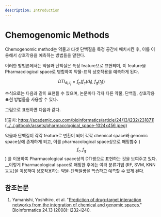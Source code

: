 ```yaml
---
description: Introduction
---
```


# Chemogenomic Methods

Chemogenomic method는 약물과 타겟 단백질을 특정 공간에 배치시킨 후, 이를 이용해서 상호작용을 예측하는 방법들을 말한다.

이러한 방법론에서는 약물과 단백질은 특정 feature으로 표현되며, 이 feature을 Pharmacological space로 병합하여 약물-표적 상호작용을 예측하게 된다.

$$
DTI_{d_i,t_j}=f_p\big(f_c(d_i),f_g(t_j)\big)
$$

수식으로는 다음과 같이 표현될 수 있으며, 논문마다 각자 다른 약물, 단백질, 상호작용 표현 방법들을 사용할 수 있다.

그림으로 표현하면 다음과 같다.

![&#xCD9C;&#xCC98;: https://academic.oup.com/bioinformatics/article/24/13/i232/231871](../../.gitbook/assets/pharmacological_space-1024x456.jpeg)

약물과 단백질이 각각 feature로 변환이 되어 각각 chemical space와 genomic space상에 존재하게 되고, 이를 pharmacological space상으로 매핑함수 \( $$f_c, f_g$$\) 를 이용하여 Pharmacological space상의 DTI쌍으로 표현하는 것을 보여주고 있다. __이렇게 Pharmacological space로 매핑한 후에는 여러 분류기법 \(RF, SVM, KNN 등등\)을 이용하여 상호작용하는 약물-단백질쌍을 학습하고 예측할 수 있게 된다.



## 참조논문

1. Yamanishi, Yoshihiro, et al. "[Prediction of drug–target interaction networks from the integration of chemical and genomic spaces.](https://academic.oup.com/bioinformatics/article/24/13/i232/231871)" Bioinformatics 24.13 \(2008\): i232-i240.


